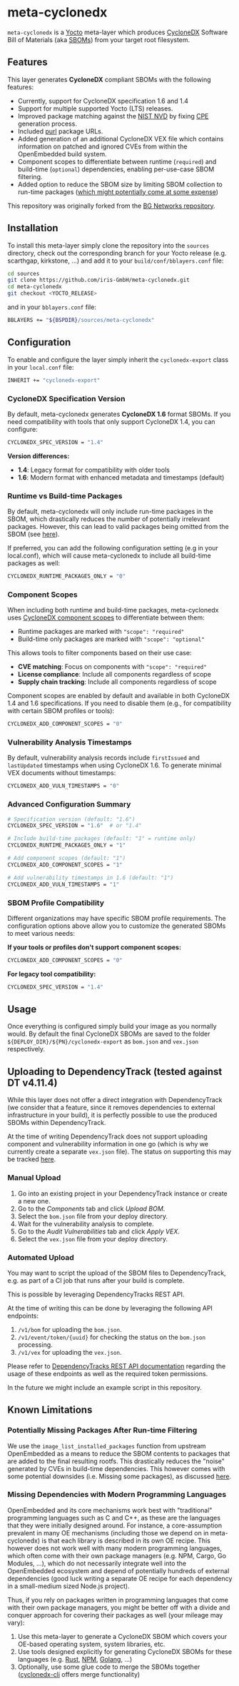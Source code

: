 # meta-cyclonedx

`meta-cyclonedx` is a [Yocto](https://www.yoctoproject.org/) meta-layer which
produces [CycloneDX](https://cyclonedx.org/) Software Bill of Materials
(aka [SBOMs](https://www.ntia.gov/SBOM)) from your target root filesystem.

## Features

This layer generates **CycloneDX** compliant SBOMs with the following features:

- Currently, support for CycloneDX specification 1.6 and 1.4
- Support for multiple supported Yocto (LTS) releases.
- Improved package matching against the [NIST NVD](https://nvd.nist.gov/) by
  fixing [CPE](https://nvd.nist.gov/products/cpe) generation process.
- Included [purl](https://github.com/package-url/purl-spec) package URLs.
- Added generation of an additional CycloneDX VEX file which contains
  information on patched and ignored CVEs from within the OpenEmbedded build
  system.
- Component scopes to differentiate between runtime (`required`) and build-time
  (`optional`) dependencies, enabling per-use-case SBOM filtering.
- Added option to reduce the SBOM size by limiting SBOM collection to run-time
  packages ([which might potentially come at some expense](#potentially-missing-packages-after-runtime-filtering))

This repository was originally forked from the
[BG Networks repository](https://github.com/bgnetworks/meta-dependencytrack).

## Installation

To install this meta-layer simply clone the repository into the `sources`
directory, check out the corresponding branch for your Yocto release
(e.g. scarthgap, kirkstone, ...)
and add it to your `build/conf/bblayers.conf` file:

```sh
cd sources
git clone https://github.com/iris-GmbH/meta-cyclonedx.git
cd meta-cyclonedx
git checkout <YOCTO_RELEASE>
```

and in your `bblayers.conf` file:

```sh
BBLAYERS += "${BSPDIR}/sources/meta-cyclonedx"
```

## Configuration

To enable and configure the layer simply inherit the `cyclonedx-export` class
in your `local.conf` file:

```sh
INHERIT += "cyclonedx-export"
```

### CycloneDX Specification Version

By default, meta-cyclonedx generates **CycloneDX 1.6** format SBOMs. If you need
compatibility with tools that only support CycloneDX 1.4, you can configure:

```sh
CYCLONEDX_SPEC_VERSION = "1.4"
```

**Version differences:**

- **1.4**: Legacy format for compatibility with older tools
- **1.6**: Modern format with enhanced metadata and timestamps (default)

### Runtime vs Build-time Packages

By default, meta-cyclonedx will only include run-time packages in the SBOM,
which drastically reduces the number of potentially irrelevant packages.
However, this can lead to valid packages being omitted from the SBOM
(see [here](#potentially-missing-packages-after-runtime-filtering)).

If preferred, you can add the following configuration setting
(e.g in your local.conf), which will cause meta-cyclonedx to include
all build-time packages as well:

```sh
CYCLONEDX_RUNTIME_PACKAGES_ONLY = "0"
```

### Component Scopes

When including both runtime and build-time packages, meta-cyclonedx uses
[CycloneDX component scopes](https://cyclonedx.org/docs/1.6/json/#components_items_scope)
to differentiate between them:

- Runtime packages are marked with `"scope": "required"`
- Build-time only packages are marked with `"scope": "optional"`

This allows tools to filter components based on their use case:

- **CVE matching**: Focus on components with `"scope": "required"`
- **License compliance**: Include all components regardless of scope
- **Supply chain tracking**: Include all components regardless of scope

Component scopes are enabled by default and available in both CycloneDX 1.4 and 1.6
specifications. If you need to disable them (e.g., for compatibility with certain
SBOM profiles or tools):

```sh
CYCLONEDX_ADD_COMPONENT_SCOPES = "0"
```

### Vulnerability Analysis Timestamps

By default, vulnerability analysis records include `firstIssued` and `lastUpdated`
timestamps when using CycloneDX 1.6. To generate minimal VEX documents without timestamps:

```sh
CYCLONEDX_ADD_VULN_TIMESTAMPS = "0"
```

### Advanced Configuration Summary

```sh
# Specification version (default: "1.6")
CYCLONEDX_SPEC_VERSION = "1.6"  # or "1.4"

# Include build-time packages (default: "1" = runtime only)
CYCLONEDX_RUNTIME_PACKAGES_ONLY = "1"

# Add component scopes (default: "1")
CYCLONEDX_ADD_COMPONENT_SCOPES = "1"

# Add vulnerability timestamps in 1.6 (default: "1")
CYCLONEDX_ADD_VULN_TIMESTAMPS = "1"
```

### SBOM Profile Compatibility

Different organizations may have specific SBOM profile requirements. The configuration
options above allow you to customize the generated SBOMs to meet various needs:

**If your tools or profiles don't support component scopes:**

```sh
CYCLONEDX_ADD_COMPONENT_SCOPES = "0"
```

**For legacy tool compatibility:**

```sh
CYCLONEDX_SPEC_VERSION = "1.4"
```

## Usage

Once everything is configured simply build your image as you normally would.
By default the final CycloneDX SBOMs are saved to the folder
`${DEPLOY_DIR}/${PN}/cyclonedx-export` as `bom.json` and `vex.json`
respectively.

## Uploading to DependencyTrack (tested against DT v4.11.4)

While this layer does not offer a direct integration with DependencyTrack
(we consider that a feature, since it removes dependencies to external
infrastructure in your build),
it is perfectly possible to use the produced SBOMs within DependencyTrack.

At the time of writing DependencyTrack does not support uploading component
and vulnerability information in one go (which is why we currently create a
separate `vex.json` file). The status on supporting this may be tracked
[here](https://github.com/DependencyTrack/dependency-track/issues/919).

### Manual Upload

1. Go into an existing project in your DependencyTrack instance or create a new
   one.
2. Go to the _Components_ tab and click _Upload BOM_.
3. Select the `bom.json` file from your deploy directory.
4. Wait for the vulnerability analysis to complete.
5. Go to the _Audit Vulnerabilities_ tab and click _Apply VEX_.
6. Select the `vex.json` file from your deploy directory.

### Automated Upload

You may want to script the upload of the SBOM files to DependencyTrack,
e.g. as part of a CI job that runs after your build is complete.

This is possible by leveraging DependencyTracks REST API.

At the time of writing this can be done by leveraging the following API
endpoints:

1. `/v1/bom` for uploading the `bom.json`.
2. `/v1/event/token/{uuid}` for checking the status on the `bom.json`
   processing.
3. `/v1/vex` for uploading the `vex.json`.

Please refer to [DependencyTracks REST API documentation](https://docs.dependencytrack.org/integrations/rest-api/)
regarding the usage of these endpoints as well as the required token
permissions.

In the future we might include an example script in this repository.

## Known Limitations

### Potentially Missing Packages After Run-time Filtering

We use the `image_list_installed_packages` function from upstream
OpenEmbedded as a means to reduce the SBOM contents to packages that are added
to the final resulting rootfs. This drastically reduces the "noise" generated
by CVEs in build-time dependencies. This however comes with some potential
downsides (i.e. Missing some packages), as discussed
[here](https://github.com/savoirfairelinux/meta-cyclonedx/issues/9#issue-2494183505).

### Missing Dependencies with Modern Programming Languages

OpenEmbedded and its core mechanisms work best with "traditional" programming
languages such as C and C++, as these are the languages that they were initially
designed around. For instance, a core-assumption prevalent in many OE mechanisms
(including those we depend on in meta-cyclonedx) is that each library is
described in its own OE recipe. This however does not work well with many
modern programming languages, which often come with their own package managers
(e.g. NPM, Cargo, Go Modules, ...), which do not necessarily integrate well
into the OpenEmbedded ecosystem and depend of potentially hundreds of external
dependencies (good luck writing a separate OE recipe for each dependency in a
small-medium sized Node.js project).

Thus, if you rely on packages written in programming languages that come with
their own package managers, you might be better off with a divide and
conquer approach for covering their packages as well (your mileage may vary):

1. Use this meta-layer to generate a CycloneDX SBOM which covers your OE-based
   operating system, system libraries, etc.
2. Use tools designed explicitly for generating CycloneDX SBOMs for these
   languages (e.g. [Rust](https://github.com/CycloneDX/cyclonedx-rust-cargo),
   [NPM](https://github.com/CycloneDX/cyclonedx-node-npm),
   [Golang](https://github.com/CycloneDX/cyclonedx-gomod), ...)
3. Optionally, use some glue code to merge the SBOMs together
   ([cyclonedx-cli](https://github.com/CycloneDX/cyclonedx-cli) offers merge
   functionality)
